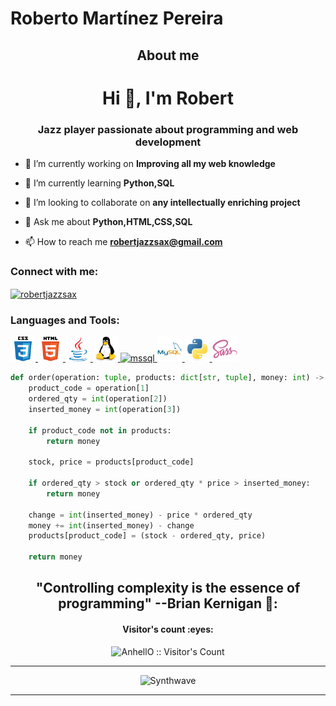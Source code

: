 ### 
# Roberto Martínez Pereira

<h2 align="center">About me</h2>
<h1 align="center">Hi 👋, I'm Robert</h1>
<h3 align="center">Jazz player passionate about programming and web development</h3>

- 🔭 I’m currently working on **Improving all my web knowledge**

- 🌱 I’m currently learning **Python,SQL**

- 👯 I’m looking to collaborate on **any intellectually enriching project**

- 💬 Ask me about **Python,HTML,CSS,SQL**

- 📫 How to reach me **robertjazzsax@gmail.com**

<h3 align="left">Connect with me:</h3>
<p align="left">
<a href="https://instagram.com/robertjazzsax" target="blank"><img align="center" src="https://raw.githubusercontent.com/rahuldkjain/github-profile-readme-generator/master/src/images/icons/Social/instagram.svg" alt="robertjazzsax" height="30" width="40" /></a>
</p>

<h3 align="left">Languages and Tools:</h3>
<p align="left"> <a href="https://www.w3schools.com/css/" target="_blank" rel="noreferrer"> <img src="https://raw.githubusercontent.com/devicons/devicon/master/icons/css3/css3-original-wordmark.svg" alt="css3" width="40" height="40"/> </a> <a href="https://www.w3.org/html/" target="_blank" rel="noreferrer"> <img src="https://raw.githubusercontent.com/devicons/devicon/master/icons/html5/html5-original-wordmark.svg" alt="html5" width="40" height="40"/> </a> <a href="https://www.java.com" target="_blank" rel="noreferrer"> <img src="https://raw.githubusercontent.com/devicons/devicon/master/icons/java/java-original.svg" alt="java" width="40" height="40"/> </a> <a href="https://www.linux.org/" target="_blank" rel="noreferrer"> <img src="https://raw.githubusercontent.com/devicons/devicon/master/icons/linux/linux-original.svg" alt="linux" width="40" height="40"/> </a> <a href="https://www.microsoft.com/en-us/sql-server" target="_blank" rel="noreferrer"> <img src="https://www.svgrepo.com/show/303229/microsoft-sql-server-logo.svg" alt="mssql" width="40" height="40"/> </a> <a href="https://www.mysql.com/" target="_blank" rel="noreferrer"> <img src="https://raw.githubusercontent.com/devicons/devicon/master/icons/mysql/mysql-original-wordmark.svg" alt="mysql" width="40" height="40"/> </a> <a href="https://www.python.org" target="_blank" rel="noreferrer"> <img src="https://raw.githubusercontent.com/devicons/devicon/master/icons/python/python-original.svg" alt="python" width="40" height="40"/> </a> <a href="https://sass-lang.com" target="_blank" rel="noreferrer"> <img src="https://raw.githubusercontent.com/devicons/devicon/master/icons/sass/sass-original.svg" alt="sass" width="40" height="40"/> </a> </p>

```python
def order(operation: tuple, products: dict[str, tuple], money: int) -> int:
    product_code = operation[1]
    ordered_qty = int(operation[2])
    inserted_money = int(operation[3])

    if product_code not in products:
        return money

    stock, price = products[product_code]

    if ordered_qty > stock or ordered_qty * price > inserted_money:
        return money

    change = int(inserted_money) - price * ordered_qty
    money += int(inserted_money) - change
    products[product_code] = (stock - ordered_qty, price)

    return money
```

<h2 align="center">"Controlling complexity is the essence of programming"
--Brian Kernigan 🧠:</h2>










<h4 align="center">Visitor's count :eyes:</h4>

<p align="center"><img src="https://profile-counter.glitch.me/{RobertGiantSteps}/count.svg" alt="AnhellO :: Visitor's Count" /></p>








---



<p align="center"><img src="https://thumbs.gfycat.com/PeriodicGlisteningCapeghostfrog.webp" alt="Synthwave" height="400" width="500"></p>


---
<!--
**RobertGiantSteps/RobertGiantSteps** is a ✨ _special_ ✨ repository because its `README.md` (this file) appears on your GitHub profile.

Here are some ideas to get you started:

- 🔭 I’m currently working on ...
- 🌱 I’m currently learning ...
- 👯 I’m looking to collaborate on ...
- 🤔 I’m looking for help with ...
- 💬 Ask me about ...
- 📫 How to reach me: ...
- 😄 Pronouns: ...
- ⚡ Fun fact: ...
-->
